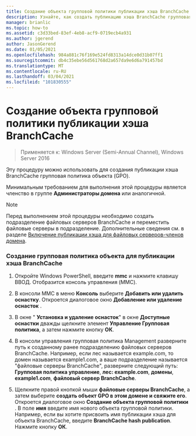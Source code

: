 ```yaml
---
title: Создание объекта групповой политики публикации хэша BranchCache
description: Узнайте, как создать публикацию хэша BranchCache групповая политика объекта (GPO).
manager: brianlic
ms.topic: how-to
ms.assetid: c3d33bed-83ef-4eb8-acf9-0719ecb4a931
ms.author: jgerend
author: JasonGerend
ms.date: 01/05/2021
ms.openlocfilehash: 984a881c76f169e524fd8313a14dce0d31b07ff1
ms.sourcegitcommit: db4c35ebe56d561768d2a657da9e6d6a791457bd
ms.translationtype: MT
ms.contentlocale: ru-RU
ms.lasthandoff: 03/04/2021
ms.locfileid: "101830555"
---
```

# <a name="create-the-branchcache-hash-publication-group-policy-object"></a>Создание объекта групповой политики публикации хэша BranchCache

>Применяется к: Windows Server (Semi-Annual Channel), Windows Server 2016

Эту процедуру можно использовать для создания публикации хэша BranchCache групповая политика объекта (GPO).

Минимальным требованием для выполнения этой процедуры является членство в группе **Администраторы домена** или аналогичной.

> [!NOTE]
> Перед выполнением этой процедуры необходимо создать подразделение файловых серверов BranchCache и переместить файловые серверы в подразделение. Дополнительные сведения см. в разделе [Включение публикации хэша для файловых серверов-членов домена](../../branchcache/deploy/Enable-Hash-Publication-for-Domain-Member-File-Servers.md).

### <a name="to-create-the-branchcache-hash-publication-group-policy-object"></a>Создание групповая политика объекта для публикации хэша BranchCache

1.  Откройте Windows PowerShell, введите **mmc** и нажмите клавишу ВВОД. Отобразится консоль управления (MMC).

2.  В консоли MMC в меню **Консоль** выберите **Добавить или удалить оснастку**. Откроется диалоговое окно **Добавление или удаление оснасток** .

3.  В окне " **Установка и удаление оснасток**" в окне **Доступные оснастки** дважды щелкните элемент **Управление Групповая политика**, а затем нажмите кнопку **ОК**.

4.  В консоли управления групповая политика Management разверните путь к созданному ранее подразделению файловых серверов BranchCache. Например, если лес называется example.com, то домен называется example1.com, а ваше подразделение называется "файловые серверы BranchCache", разверните следующий путь: **Групповая политика управление**, **лес: example.com**, **домены**, **example1.com**, **файловый сервер BranchCache**.

5.  Щелкните правой кнопкой мыши **файловые серверы BranchCache**, а затем выберите **создать объект GPO в этом домене и свяжите его**. Откроется диалоговое окно **Создание объекта групповой политики** . В поле **имя** введите имя нового объекта групповой политики. Например, если вы хотите присвоить имя публикации хэша для объекта BranchCache, введите **BranchCache hash publication**. Нажмите кнопку **ОК**.



